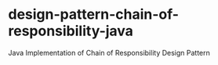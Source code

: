 # design-pattern-chain-of-responsibility-java
Java Implementation of Chain of Responsibility Design Pattern
